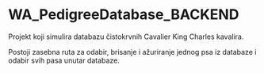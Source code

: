 # WA_PedigreeDatabase_BACKEND

Projekt koji simulira databazu čistokrvnih Cavalier King Charles kavalira. 

Postoji zasebna ruta za odabir, brisanje i ažuriranje jednog psa iz databaze i odabir svih pasa unutar databaze.
